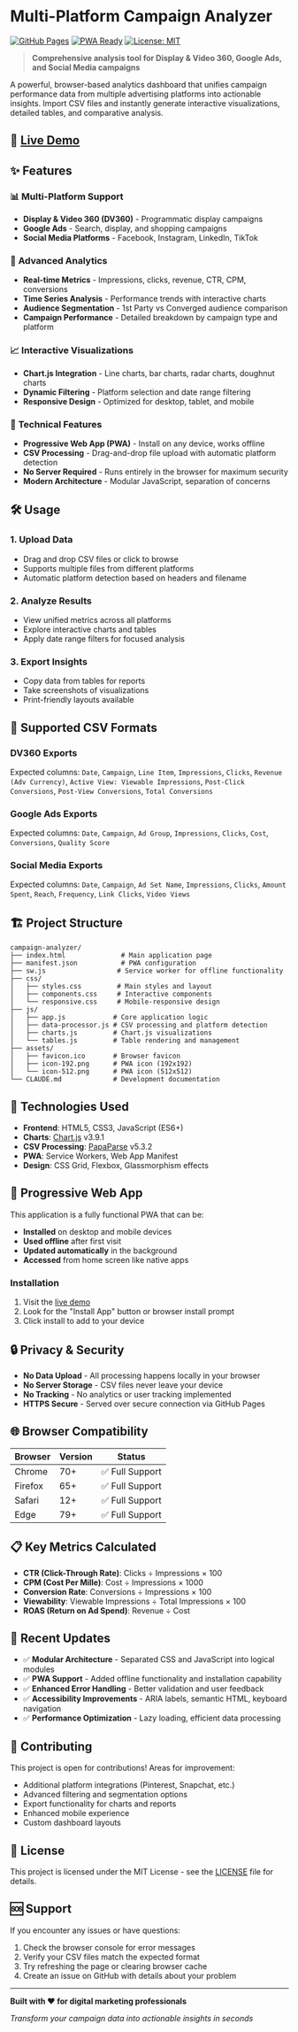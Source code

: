 # Multi-Platform Campaign Analyzer

[![GitHub Pages](https://img.shields.io/badge/GitHub%20Pages-Live-brightgreen)](https://maturb97.github.io/campaign-analyzer/)
[![PWA Ready](https://img.shields.io/badge/PWA-Ready-blue)](https://web.dev/progressive-web-apps/)
[![License: MIT](https://img.shields.io/badge/License-MIT-yellow.svg)](https://opensource.org/licenses/MIT)

> **Comprehensive analysis tool for Display & Video 360, Google Ads, and Social Media campaigns**

A powerful, browser-based analytics dashboard that unifies campaign performance data from multiple advertising platforms into actionable insights. Import CSV files and instantly generate interactive visualizations, detailed tables, and comparative analysis.

## 🚀 **[Live Demo](https://maturb97.github.io/campaign-analyzer/)**

## ✨ Features

### 📊 **Multi-Platform Support**
- **Display & Video 360 (DV360)** - Programmatic display campaigns
- **Google Ads** - Search, display, and shopping campaigns  
- **Social Media Platforms** - Facebook, Instagram, LinkedIn, TikTok

### 🎯 **Advanced Analytics**
- **Real-time Metrics** - Impressions, clicks, revenue, CTR, CPM, conversions
- **Time Series Analysis** - Performance trends with interactive charts
- **Audience Segmentation** - 1st Party vs Converged audience comparison
- **Campaign Performance** - Detailed breakdown by campaign type and platform

### 📈 **Interactive Visualizations**
- **Chart.js Integration** - Line charts, bar charts, radar charts, doughnut charts
- **Dynamic Filtering** - Platform selection and date range filtering
- **Responsive Design** - Optimized for desktop, tablet, and mobile

### 🔧 **Technical Features**
- **Progressive Web App (PWA)** - Install on any device, works offline
- **CSV Processing** - Drag-and-drop file upload with automatic platform detection
- **No Server Required** - Runs entirely in the browser for maximum security
- **Modern Architecture** - Modular JavaScript, separation of concerns

## 🛠️ Usage

### 1. **Upload Data**
- Drag and drop CSV files or click to browse
- Supports multiple files from different platforms
- Automatic platform detection based on headers and filename

### 2. **Analyze Results**
- View unified metrics across all platforms
- Explore interactive charts and tables
- Apply date range filters for focused analysis

### 3. **Export Insights**
- Copy data from tables for reports
- Take screenshots of visualizations
- Print-friendly layouts available

## 📁 Supported CSV Formats

### **DV360 Exports**
Expected columns: `Date`, `Campaign`, `Line Item`, `Impressions`, `Clicks`, `Revenue (Adv Currency)`, `Active View: Viewable Impressions`, `Post-Click Conversions`, `Post-View Conversions`, `Total Conversions`

### **Google Ads Exports**  
Expected columns: `Date`, `Campaign`, `Ad Group`, `Impressions`, `Clicks`, `Cost`, `Conversions`, `Quality Score`

### **Social Media Exports**
Expected columns: `Date`, `Campaign`, `Ad Set Name`, `Impressions`, `Clicks`, `Amount Spent`, `Reach`, `Frequency`, `Link Clicks`, `Video Views`

## 🏗️ Project Structure

```
campaign-analyzer/
├── index.html              # Main application page
├── manifest.json           # PWA configuration
├── sw.js                  # Service worker for offline functionality
├── css/
│   ├── styles.css         # Main styles and layout
│   ├── components.css     # Interactive components
│   └── responsive.css     # Mobile-responsive design
├── js/
│   ├── app.js            # Core application logic
│   ├── data-processor.js # CSV processing and platform detection
│   ├── charts.js         # Chart.js visualizations
│   └── tables.js         # Table rendering and management
├── assets/
│   ├── favicon.ico       # Browser favicon
│   ├── icon-192.png      # PWA icon (192x192)
│   └── icon-512.png      # PWA icon (512x512)
└── CLAUDE.md             # Development documentation
```

## 🚀 Technologies Used

- **Frontend**: HTML5, CSS3, JavaScript (ES6+)
- **Charts**: [Chart.js](https://www.chartjs.org/) v3.9.1
- **CSV Processing**: [PapaParse](https://www.papaparse.com/) v5.3.2
- **PWA**: Service Workers, Web App Manifest
- **Design**: CSS Grid, Flexbox, Glassmorphism effects

## 📱 Progressive Web App

This application is a fully functional PWA that can be:
- **Installed** on desktop and mobile devices
- **Used offline** after first visit
- **Updated automatically** in the background
- **Accessed** from home screen like native apps

### Installation
1. Visit the [live demo](https://maturb97.github.io/campaign-analyzer/)
2. Look for the "Install App" button or browser install prompt
3. Click install to add to your device

## 🔒 Privacy & Security

- **No Data Upload** - All processing happens locally in your browser
- **No Server Storage** - CSV files never leave your device
- **No Tracking** - No analytics or user tracking implemented
- **HTTPS Secure** - Served over secure connection via GitHub Pages

## 🌐 Browser Compatibility

| Browser | Version | Status |
|---------|---------|--------|
| Chrome | 70+ | ✅ Full Support |
| Firefox | 65+ | ✅ Full Support |
| Safari | 12+ | ✅ Full Support |
| Edge | 79+ | ✅ Full Support |

## 📋 Key Metrics Calculated

- **CTR (Click-Through Rate)**: Clicks ÷ Impressions × 100
- **CPM (Cost Per Mille)**: Cost ÷ Impressions × 1000  
- **Conversion Rate**: Conversions ÷ Impressions × 100
- **Viewability**: Viewable Impressions ÷ Total Impressions × 100
- **ROAS (Return on Ad Spend)**: Revenue ÷ Cost

## 🔄 Recent Updates

- ✅ **Modular Architecture** - Separated CSS and JavaScript into logical modules
- ✅ **PWA Support** - Added offline functionality and installation capability
- ✅ **Enhanced Error Handling** - Better validation and user feedback
- ✅ **Accessibility Improvements** - ARIA labels, semantic HTML, keyboard navigation
- ✅ **Performance Optimization** - Lazy loading, efficient data processing

## 🤝 Contributing

This project is open for contributions! Areas for improvement:
- Additional platform integrations (Pinterest, Snapchat, etc.)
- Advanced filtering and segmentation options
- Export functionality for charts and reports
- Enhanced mobile experience
- Custom dashboard layouts

## 📄 License

This project is licensed under the MIT License - see the [LICENSE](LICENSE) file for details.

## 🆘 Support

If you encounter any issues or have questions:
1. Check the browser console for error messages
2. Verify your CSV files match the expected format
3. Try refreshing the page or clearing browser cache
4. Create an issue on GitHub with details about your problem

---

**Built with ❤️ for digital marketing professionals**

*Transform your campaign data into actionable insights in seconds*